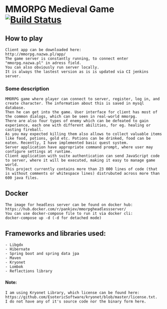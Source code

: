 # MMORPG Medieval Game &nbsp; [![Build Status](http://mmorpg.nazwa.pl:8080/buildStatus/icon?job=MMORPG&style=plastic)](http://mmorpg.nazwa.pl:8080/job/MMORPG/)
## How to play
	Client app can be downloaded here: 
	http://mmorpg.nazwa.pl/app/
	The game server is constantly running, to connect enter "mmorpg.nazwa.pl" in adress field.
	You can also obviously run server locally.
	It is always the lastest version as is is updated via CI jenkins server.
	
### Some description
	MMORPG game where player can connect to server, register, log in, and create character. The information about this is saved in mysql database.   
	Then he can get into the game. User interface for client has most of the common dialogs, which can be seen in real-world mmorpg.  
	There are also four types of enemy which can be defeated to gain experience, each one with different abilities, for eg. healing or casting fireball.   
	As you may expected killing them also allows to collect valuable items like food, potions, gold etc. Potions can be drinked, food can be eaten. Recently, I have implemented basic quest system.
	Server application have appropriate command prompt, where user may configure settings at runtime. 
	Client application with suite authentication can send JavaScript code to server, where it will be executed, making it easy to manage game world.
	This project currently contains more than 23 000 lines of code (that is without comments or whitespace lines) distrubuted across more than 600 java files.
	
## Docker
    The image for headless server can be found on docker hub: https://hub.docker.com/r/pankiev/mmorpgheadlessserver/
    You can use docker-compose file to run it via docker cli:
    docker-compose up -d (-d for detached mode)
## Frameworks and libraries used:
	- Libgdx
	- Hibernate
	- Spring boot and spring data jpa
	- Maven
	- Kryonet
	- Lombok
	- Reflections library

#### Note: 
	I am using Kryonet Library, which license can be found here: https://github.com/EsotericSoftware/kryonet/blob/master/license.txt.
	I do not have any of it's source code nor the binary form here.